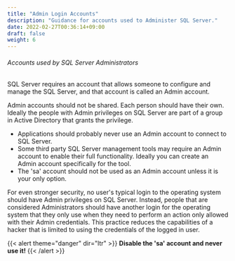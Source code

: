 ```yaml
---
title: "Admin Login Accounts"
description: "Guidance for accounts used to Administer SQL Server."
date: 2022-02-27T00:36:14+09:00
draft: false
weight: 6
---
```


###### Accounts used by SQL Server Administrators

SQL Server requires an account that allows someone to configure and manage the SQL Server, and that account is called an Admin account.

Admin accounts should not be shared.  Each person should have their own.  Ideally the people with Admin privileges on SQL Server are part of a group in Active Directory that grants the privilege.

* Applications should probably never use an Admin account to connect to SQL Server.
* Some third party SQL Server management tools may require an Admin account to enable their full functionality.  Ideally you can create an Admin account specifically for the tool.
* The 'sa' account should not be used as an Admin account unless it is your only option.

For even stronger security, no user's typical login to the operating system should have Admin privileges on SQL Server.  Instead, people that are considered Administrators should have another login for the operating system that they only use when they need to perform an action only allowed with their Admin credentials.  This practice reduces the capabilities of a hacker that is limited to using the credentials of the logged in user.

{{< alert theme="danger" dir="ltr" >}} **Disable the 'sa' account and never use it!**
{{< /alert >}}
